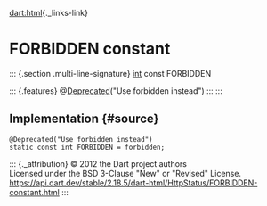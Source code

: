 [dart:html](../../dart-html/dart-html-library){._links-link}

FORBIDDEN constant
==================

::: {.section .multi-line-signature}
[int](../../dart-core/int-class) const FORBIDDEN

::: {.features}
@[Deprecated](../../dart-core/deprecated-class)(\"Use forbidden
instead\")
:::
:::

Implementation {#source}
--------------

``` {.language-dart data-language="dart"}
@Deprecated("Use forbidden instead")
static const int FORBIDDEN = forbidden;
```

::: {._attribution}
© 2012 the Dart project authors\
Licensed under the BSD 3-Clause \"New\" or \"Revised\" License.\
<https://api.dart.dev/stable/2.18.5/dart-html/HttpStatus/FORBIDDEN-constant.html>
:::
